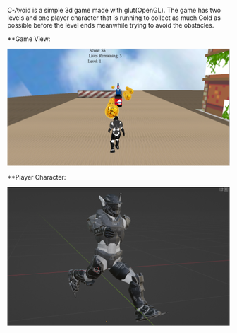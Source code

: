 C-Avoid is a simple 3d game made with glut(OpenGL). The game has two levels and one player character that is running to collect as much Gold as possible before the level ends meanwhile trying to avoid the obstacles.

**Game View:

![](texture/game-view.png)



**Player Character:

![](texture/spartan.png)
